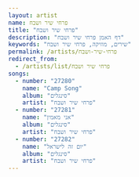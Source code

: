 ```yaml
---
layout: artist
name: פרחי שיר ושבח
title: "פרחי שיר ושבח"
description: "דף האמן פרחי שיר ושבח"
keywords: "שירים, מוזיקה, פרחי שיר ושבח"
permalink: /artists/פרחי-שיר-ושבח
redirect_from:
  - /artists/list/פרחי שיר ושבח
songs:
  - number: "27280"
    name: "Camp Song"
    album: "סינגלים"
    artist: "פרחי שיר ושבח"
  - number: "27281"
    name: "אני מאמין"
    album: "סינגלים"
    artist: "פרחי שיר ושבח"
  - number: "27282"
    name: "יום זה לישראל"
    album: "סינגלים"
    artist: "פרחי שיר ושבח"
---
```

